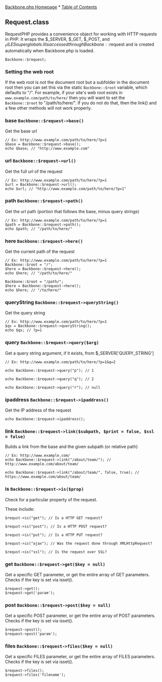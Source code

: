 [Backbone.php Homepage](https://github.com/jamesatracy/Backbone.php) * [Table of Contents](toc.md)

## Request.class

RequestPHP provides a convenience object for working with HTTP requests in PHP. It wraps the $_SERVER, $_GET, $_POST, and $_FILES super globals. It is accessed through Backbone::$request and is created automatically when Backbone.php is loaded.

	Backbone::$request;

### Setting the web root

If the web root is not the document root but a subfolder in the document root then you can set this via the static `Backbone::$root` variable, which defaults to "/". For example, if your site's web root exists in `www.example.com/path/to/here/` then you will want to set the `Backbone::$root` to "/path/to/here/". If you do not do that, then the link() and a few other methods will not work properly. 

### base `Backbone::$request->base()`

Get the base url

	// Ex: http://www.example.com/path/to/here/?p=1
	$base = Backbone::$request->base();
	echo $base; // "http://www.example.com"

### url `Backbone::$request->url()`

Get the full url of the request

	// Ex: http://www.example.com/path/to/here/?p=1 
	$url = Backbone::$request->url();
	echo $url; // "http://www.example.com/path/to/here/?p=1"

### path `Backbone::$request->path()`

Get the url path (portion that follows the base, minus query strings)

	// Ex: http://www.example.com/path/to/here/?p=1
	$path = Backbone::$request->path();
	echo $path; // "/path/to/here/"

### here `Backbone::$request->here()`

Get the current path of the request

	// Ex: http://www.example.com/path/to/here/?p=1
	Backbone::$root = "/";
	$here = Backbone::$request->here();
	echo $here; // "/path/to/here/" 
	
	Backbone::$root = "/path/";
	$here = Backbone::$request->here();
	echo $here; // "/to/here/" 

### queryString `Backbone::$request->queryString()`

Get the query string

	// Ex: http://www.example.com/path/to/here/?p=1
	$qs = Backbone::$request->queryString();
	echo $qs; // ?p=1

### query `Backbone::$request->query($arg)`

Get a query string argument, if it exists, from $_SERVER['QUERY_STRING']

	// Ex: http://www.example.com/path/to/here/?p=1&q=2

	echo Backbone::$request->query("p"); // 1

	echo Backbone::$request->query("q"); // 2

	echo Backbone::$request->query("r"); // null

### ipaddress `Backbone::$request->ipaddress()`

Get the IP address of the request

	echo Backbone::$request->ipaddress();

### link `Backbone::$request->link($subpath, $print = false, $ssl = false)`

Builds a link from the base and the given subpath (or relative path)

	// Ex: http://www.example.com/
	echo Backbone::$request->link("/about/team/"); // http://www.example.com/about/team/

	echo Backbone::$request->link("/about/team/", false, true); // https://www.example.com/about/team/

### is `Backbone::$request->is($prop)`

Check for a particular property of the request.
	
These include:

	$requst->is("get"); // Is a HTTP GET request?

	$requst->is("post"); // Is a HTTP POST request?

	$requst->is("put"); // Is a HTTP PUT request?

	$requst->is("ajax"); // Was the request done through XMLHttpRequest?

	$requst->is("ssl"); // Is the request over SSL?

### get `Backbone::$request->get($key = null)`

Get a specific GET parameter, or get the entire array of GET parameters. Checks if the key is set via isset().

	$request->get();
	$request->get('param');

### post `Backbone::$request->post($key = null)`

Get a specific POST parameter, or get the entire array of POST parameters. Checks if the key is set via isset().

	$request->post();
	$request->post('param');

### files `Backbone::$request->files($key = null)`

Get a specific FILES parameter, or get the entire array of FILES parameters. Checks if the key is set via isset().

	$request->files();
	$request->files('filename');